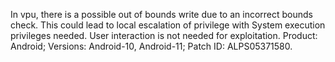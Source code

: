 In vpu, there is a possible out of bounds write due to an incorrect bounds check. This could lead to local escalation of privilege with System execution privileges needed. User interaction is not needed for exploitation. Product: Android; Versions: Android-10, Android-11; Patch ID: ALPS05371580.